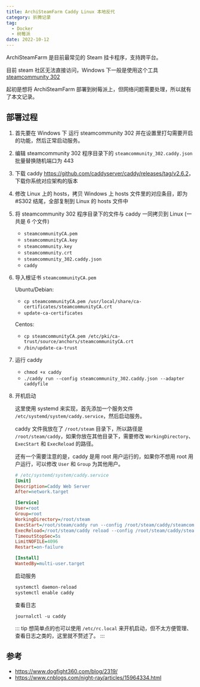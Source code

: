 ```yaml
---
title: ArchiSteamFarm Caddy Linux 本地反代
category: 折腾记录
tag:
  - Docker
  - 树莓派
date: 2022-10-12
---
```


ArchiSteamFarm 是目前最常见的 Steam 挂卡程序，支持跨平台。

目前 steam 社区无法直接访问，Windows 下一般是使用这个工具 [steamcommunity 302](https://www.dogfight360.com/blog/686/)

起初是想将 ArchiSteamFarm 部署到树莓派上，但网络问题需要处理，所以就有了本文记录。

## 部署过程

1. 首先要在 Windows 下 运行 steamcommunity 302 并在设置里打勾需要开启的功能，然后正常启动服务。

2. 编辑 steamcommunity 302 程序目录下的 `steamcommunity_302.caddy.json` 批量替换随机端口为 443

3. 下载 caddy <https://github.com/caddyserver/caddy/releases/tag/v2.6.2>，下载你系统对应架构的版本

4. 修改 Linux 上的 hosts，拷贝 Windows 上 hosts 文件里的对应条目，即为 #S302 结尾，全部复制到 Linux 的 hosts 文件中

5. 将 steamcommunity 302 程序目录下的文件与 caddy 一同拷贝到 Linux (一共是 6 个文件)

    - `steamcommunityCA.pem`
    - `steamcommunityCA.key`
    - `steamcommunity.key`
    - `steamcommunity.crt`
    - `steamcommunity_302.caddy.json`
    - `caddy`

6. 导入根证书 `steamcommunityCA.pem`

    Ubuntu/Debian:

    - `cp steamcommunityCA.pem /usr/local/share/ca-certificates/steamcommunityCA.crt`
    - `update-ca-certificates`

    Centos:

    - `cp steamcommunityCA.pem /etc/pki/ca-trust/source/anchors/steamcommunityCA.crt`
    - `/bin/update-ca-trust`

7. 运行 caddy

   - `chmod +x caddy`
   - `./caddy run --config steamcommunity_302.caddy.json --adapter caddyfile`

8. 开机启动

    这里使用 systemd 来实现，首先添加一个服务文件 `/etc/systemd/system/caddy.service`，然后启动服务。

    caddy 文件我放在了 `/root/steam` 目录下，所以路径是 `/root/steam/caddy`，如果你放在其他目录下，需要修改 `WorkingDirectory`、`ExecStart` 和 `ExecReload` 的路径。

    还有一个需要注意的是，caddy 是用 root 用户运行的，如果你不想用 root 用户运行，可以修改 `User` 和 `Group` 为其他用户。

    ```ini
    # /etc/systemd/system/caddy.service
    [Unit]
    Description=Caddy Web Server
    After=network.target

    [Service]
    User=root
    Group=root
    WorkingDirectory=/root/steam
    ExecStart=/root/steam/caddy run --config /root/steam/caddy/steamcommunity_302.caddy.json --adapter caddyfile
    ExecReload=/root/steam/caddy reload --config /root/steam/caddy/steamcommunity_302.caddy.json --adapter caddyfile
    TimeoutStopSec=5s
    LimitNOFILE=4096
    Restart=on-failure

    [Install]
    WantedBy=multi-user.target
    ```

    启动服务

    ```bash
    systemctl daemon-reload
    systemctl enable caddy
    ```

    查看日志

    `journalctl -u caddy`

    ::: tip
    想简单点的也可以使用 `/etc/rc.local` 来开机启动，但不太方便管理、查看日志之类的，这里就不赘述了。
    :::

## 参考

- <https://www.dogfight360.com/blog/2319/>
- <https://www.cnblogs.com/night-ray/articles/15964334.html>
